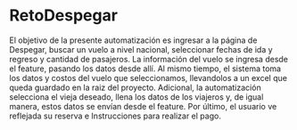 # RetoDespegar
El objetivo de la presente automatización es ingresar a la página de Despegar, buscar un vuelo a nivel nacional, seleccionar fechas de ida y regreso y cantidad de pasajeros. La información del vuelo se ingresa desde el feature, pasando los datos desde allí.  Al mismo tiempo, el sistema toma los datos y costos del vuelo que seleccionamos, llevandolos a un excel que queda guardado en la raiz del proyecto. Adicional, la automatización selecciona el vieja deseado, llena los datos de los viajeros y, de igual manera, estos datos se envían desde el feature. Por último, el usuario ve reflejada su reserva e Instrucciones para realizar el pago.
